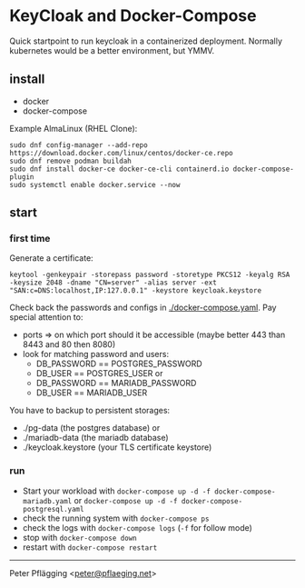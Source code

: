 # KeyCloak and Docker-Compose

Quick startpoint to run keycloak in a containerized deployment. Normally kubernetes would be a better environment, but YMMV.

## install

- docker
- docker-compose


Example AlmaLinux (RHEL Clone):

~~~shell
sudo dnf config-manager --add-repo https://download.docker.com/linux/centos/docker-ce.repo
sudo dnf remove podman buildah
sudo dnf install docker-ce docker-ce-cli containerd.io docker-compose-plugin
sudo systemctl enable docker.service --now
~~~

## start

### first time

Generate a certificate:

~~~shell
keytool -genkeypair -storepass password -storetype PKCS12 -keyalg RSA -keysize 2048 -dname "CN=server" -alias server -ext "SAN:c=DNS:localhost,IP:127.0.0.1" -keystore keycloak.keystore
~~~

Check back the passwords and configs in [./docker-compose.yaml](./docker-compose.yaml).
Pay special attention to:

- ports => on which port should it be accessible (maybe better 443 than 8443 and 80 then 8080)
- look for matching password and users:
  - DB_PASSWORD == POSTGRES_PASSWORD
  - DB_USER == POSTGRES_USER
  or
  - DB_PASSWORD == MARIADB_PASSWORD
  - DB_USER == MARIADB_USER

You have to backup to persistent storages:

- ./pg-data (the postgres database) or
- ./mariadb-data (the mariadb database)
- ./keycloak.keystore (your TLS certificate keystore)

### run

- Start your workload with `docker-compose up -d -f docker-compose-mariadb.yaml` or `docker-compose up -d -f docker-compose-postgresql.yaml`
- check the running system with `docker-compose ps`
- check the logs with `docker-compose logs` (`-f` for follow mode)
- stop with `docker-compose down`
- restart with `docker-compose restart`

---
Peter Pflägging <<peter@pflaeging.net>>
